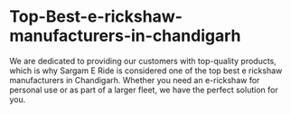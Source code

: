 # Top-Best-e-rickshaw-manufacturers-in-chandigarh
We are dedicated to providing our customers with top-quality products, which is why Sargam E Ride is considered one of the top best e rickshaw manufacturers in Chandigarh. Whether you need an e-rickshaw for personal use or as part of a larger fleet, we have the perfect solution for you.
